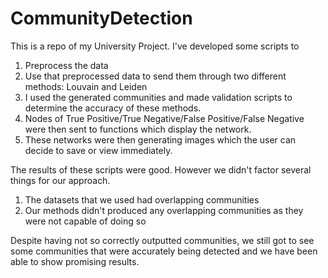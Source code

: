 # CommunityDetection

This is a repo of my University Project. I've developed some scripts to 
  1. Preprocess the data
  2. Use that preprocessed data to send them through two different methods: Louvain and Leiden
  3. I used the generated communities and made validation scripts to determine the accuracy of these methods.
  4. Nodes of True Positive/True Negative/False Positive/False Negative were then sent to functions which display the network. 
  5. These networks were then generating images which the user can decide to save or view immediately.

The results of these scripts were good. However we didn't factor several things for our approach.
  1. The datasets that we used had overlapping communities
  2. Our methods didn't produced any overlapping communities as they were not capable of doing so

Despite having not so correctly outputted communities, we still got to see some communities that were accurately being detected and we have been able to show promising results.

